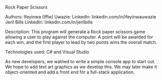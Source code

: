 Rock Paper Scissors

Authors: 
Ifeyinwa (Iffie) Uwazie:
  LinkedIn: linkedin.com/in/ifeyinwauwazie
Jeril Bills
  LinkedIn: linkedin.com/in/jerilbills

Description: This program will generate a Rock paper scissors game allowing a user to play against the computer. A point will be awarded for each win, and the first player to lead by two points wins the overall match.

Technologies used: C# and Visual Studio 

As new developers, we watned to write a simple console app to start out. We hope to add text art graphics as we develop this. We may later make it object-oriented and add a front end for a full-stack application.
